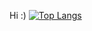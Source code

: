 Hi :)
[![Top Langs](https://github-readme-stats.vercel.app/api/top-langs/?username=Kindskopf123&layout=compact)](https://github.com/anuraghazra/github-readme-stats)
